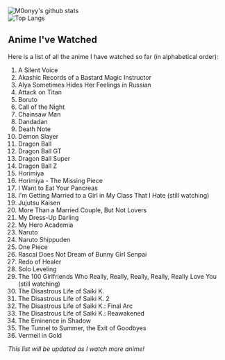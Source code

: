 ![M0onyy's github stats](https://github-readme-stats.vercel.app/api?username=m0onyy&show_icons=true&hide_border=true&theme=dark)  
![Top Langs](https://github-readme-stats.vercel.app/api/top-langs/?username=M0onyy&layout=compact&theme=dark&hide_border=true)  

## Anime I've Watched  

Here is a list of all the anime I have watched so far (in alphabetical order):  

1. A Silent Voice  
2. Akashic Records of a Bastard Magic Instructor  
3. Alya Sometimes Hides Her Feelings in Russian  
4. Attack on Titan  
5. Boruto  
6. Call of the Night  
7. Chainsaw Man  
8. Dandadan  
9. Death Note  
10. Demon Slayer  
11. Dragon Ball  
12. Dragon Ball GT  
13. Dragon Ball Super  
14. Dragon Ball Z  
15. Horimiya  
16. Horimiya - The Missing Piece  
17. I Want to Eat Your Pancreas  
18. I'm Getting Married to a Girl in My Class That I Hate  (still watching)
19. Jujutsu Kaisen  
20. More Than a Married Couple, But Not Lovers  
21. My Dress-Up Darling  
22. My Hero Academia  
23. Naruto  
24. Naruto Shippuden  
25. One Piece  
26. Rascal Does Not Dream of Bunny Girl Senpai  
27. Redo of Healer  
28. Solo Leveling  
29. The 100 Girlfriends Who Really, Really, Really, Really, Really Love You  (still watching)
30. The Disastrous Life of Saiki K.  
31. The Disastrous Life of Saiki K. 2  
32. The Disastrous Life of Saiki K.: Final Arc  
33. The Disastrous Life of Saiki K.: Reawakened  
34. The Eminence in Shadow  
35. The Tunnel to Summer, the Exit of Goodbyes  
36. Vermeil in Gold  

*This list will be updated as I watch more anime!*  
